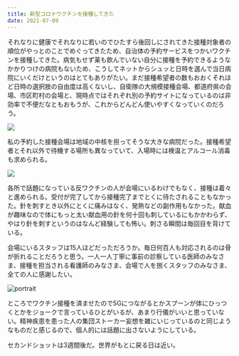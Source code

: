 ```yaml
---
title: 新型コロナワクチンを接種してきた
date: 2021-07-09
---
```


それなりに健康でそれなりに若いのでひたすら後回しにされてきた接種対象者の順位がやっとのことでめぐってきたため、自治体の予約サービスをつかいワクチンを接種してきた。病気もせず薬も飲んでいない自分に接種を予約できるようなかかりつけの病院もないため、こうしてネットからシュッと日時を選んで当日病院にいくだけというのはとてもありがたい。まだ接種希望者の数もおおくそれほど日時の選択肢の自由度は高くないし、自衛隊の大規模接種会場、都道府県の会場、市区町村の会場と、現時点ではそれぞれ別の予約サイトになっているのは非効率で不便だなともおもうが、これからどんどん使いやすくなっていくのだろう。

![](https://photos.smugmug.com/photos/i-GJMFdqf/0/81541c20/X4/i-GJMFdqf-X4.jpg)

私の予約した接種会場は地域の中核を担ってそうな大きな病院だった。接種希望者とそれ以外で待機する場所も異なっていて、入場時には検温とアルコール消毒も求められる。

![](https://photos.smugmug.com/photos/i-P3w6rmn/0/e876162b/X4/i-P3w6rmn-X4.jpg)

各所で話題になっている反ワクチンの人が会場にいるわけでもなく、接種は着々と進められる。受付が完了してから接種完了までとくに待たされることもなかった。針を刺すとき以外にとくに痛みはなく、発熱などの副作用もなかった。献血が趣味なので体にもっと太い献血用の針を何十回も刺しているにもかかわらず、やはり針を刺すというのはなんど経験しても怖い。刺さる瞬間は毎回目を背けている。

会場にいるスタッフは15人ほどだっただろうか。毎日何百人も対応されるのは骨が折れることだろうと思う。一人一人丁寧に事前の診察している医師のみなさま、接種を担当される看護師のみなさま、会場で人を捌くスタッフのみなさま、全ての人に感謝したい。

![portrait](https://photos.smugmug.com/photos/i-Z9MBDm8/0/9dc4185f/X2/i-Z9MBDm8-X2.jpg)

ところでワクチン接種を済ませたので5Gにつながるとかスプーンが体にひっつくとかをジョークで言っているひとがいるが、あまり行儀がいいと思っていない。精神疾患を患った人の集団ストーカー妄想を雑にいじっているのと同じようなものだと感じるので、個人的には話題に出さないようにしている。

セカンドショットは3週間後だ。世界がもとに戻る日は近い。

